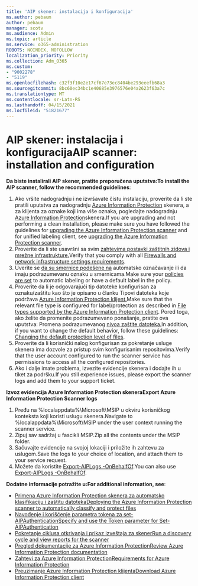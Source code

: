 ```yaml
---
title: 'AIP skener: instalacija i konfiguracija'
ms.author: pebaum
author: pebaum
manager: scotv
ms.audience: Admin
ms.topic: article
ms.service: o365-administration
ROBOTS: NOINDEX, NOFOLLOW
localization_priority: Priority
ms.collection: Adm_O365
ms.custom:
- "9002278"
- "5119"
ms.openlocfilehash: c32f3f10e2e17cf67e73ec8404be293eeefb68a3
ms.sourcegitcommit: 8bc60ec34bc1e40685e3976576e04a2623f63a7c
ms.translationtype: MT
ms.contentlocale: sr-Latn-RS
ms.lasthandoff: 04/15/2021
ms.locfileid: "51821677"
---
```

# <a name="aip-scanner-installation-and-configuration"></a><span data-ttu-id="3f00e-102">AIP skener: instalacija i konfiguracija</span><span class="sxs-lookup"><span data-stu-id="3f00e-102">AIP scanner: installation and configuration</span></span>

<span data-ttu-id="3f00e-103">**Da biste instalirali AIP skener, pratite preporučena uputstva:**</span><span class="sxs-lookup"><span data-stu-id="3f00e-103">**To install the AIP scanner, follow the recommended guidelines**:</span></span>

1. <span data-ttu-id="3f00e-104">Ako vršite nadogradnju i ne izvršavate čistu instalaciju, proverite da li ste pratili uputstva za nadogradnju [Azure Information Protection](https://docs.microsoft.com/azure/information-protection/rms-client/client-admin-guide#upgrading-the-azure-information-protection-scanner) skenera, a za klijenta za oznake koji ima više oznaka, pogledajte nadogradnju [Azure Information Protection](https://docs.microsoft.com/azure/information-protection/rms-client/clientv2-admin-guide#upgrading-the-azure-information-protection-scanner)skenera.</span><span class="sxs-lookup"><span data-stu-id="3f00e-104">If you are upgrading and not performing a clean installation, please make sure you have followed the guidelines for [upgrading the Azure Information Protection scanner](https://docs.microsoft.com/azure/information-protection/rms-client/client-admin-guide#upgrading-the-azure-information-protection-scanner) and for unified labeling client, see [upgrading the Azure Information Protection scanner](https://docs.microsoft.com/azure/information-protection/rms-client/clientv2-admin-guide#upgrading-the-azure-information-protection-scanner).</span></span>
2. <span data-ttu-id="3f00e-105">Proverite da li ste usavršni sa svim [zahtevima postavki zaštitnih zidova i mrežne infrastrukture.](https://docs.microsoft.com/azure/information-protection/requirements#firewalls-and-network-infrastructure)</span><span class="sxs-lookup"><span data-stu-id="3f00e-105">Verify that you comply with all [Firewalls and network infrastructure settings requirements](https://docs.microsoft.com/azure/information-protection/requirements#firewalls-and-network-infrastructure).</span></span>
3. <span data-ttu-id="3f00e-106">Uverite se [da su smernice podešene na](https://docs.microsoft.com/azure/information-protection/configure-policy) automatsko označavanje ili da imaju podrazumevanu oznaku u smernicama.</span><span class="sxs-lookup"><span data-stu-id="3f00e-106">Make sure your [policies are set](https://docs.microsoft.com/azure/information-protection/configure-policy) to automatic labeling or have a default label in the policy.</span></span>
4. <span data-ttu-id="3f00e-107">Proverite da li je odgovarajući tip datoteke konfigurisan za oznaku/zaštitu kao što je opisano u članku Tipovi datoteka koje podržava [Azure Information Protection klijent.](https://docs.microsoft.com/azure/information-protection/rms-client/client-admin-guide-file-types#supported-file-types-for-classification-and-protection)</span><span class="sxs-lookup"><span data-stu-id="3f00e-107">Make sure that the relevant file type is configured for label/protection as described in [File types supported by the Azure Information Protection client](https://docs.microsoft.com/azure/information-protection/rms-client/client-admin-guide-file-types#supported-file-types-for-classification-and-protection).</span></span> <span data-ttu-id="3f00e-108">Pored toga, ako želite da promenite podrazumevano ponašanje, pratite ova uputstva: Promena podrazumevanog [nivoa zaštite datoteka.](https://docs.microsoft.com/azure/information-protection/rms-client/client-admin-guide-file-types#changing-the-default-protection-level-of-files)</span><span class="sxs-lookup"><span data-stu-id="3f00e-108">In addition, if you want to change the default behavior, follow these guidelines: [Changing the default protection level of files](https://docs.microsoft.com/azure/information-protection/rms-client/client-admin-guide-file-types#changing-the-default-protection-level-of-files).</span></span>
5. <span data-ttu-id="3f00e-109">Proverite da li korisnički nalog konfigurisan za pokretanje usluge skenera ima dozvole za pristup svim konfigurisanim repositovima.</span><span class="sxs-lookup"><span data-stu-id="3f00e-109">Verify that the user account configured to run the scanner service has permissions to access all the configured repositories.</span></span>
6. <span data-ttu-id="3f00e-110">Ako i dalje imate problema, izvezite evidencije skenera i dodajte ih u tiket za podršku.</span><span class="sxs-lookup"><span data-stu-id="3f00e-110">If you still experience issues, please export the scanner logs and add them to your support ticket.</span></span>

<span data-ttu-id="3f00e-111">**Izvoz evidencija Azure Information Protection skenera**</span><span class="sxs-lookup"><span data-stu-id="3f00e-111">**Export Azure Information Protection Scanner logs**</span></span>

1. <span data-ttu-id="3f00e-112">Pređu na %localappdata%\Microsoft\MSIP u okviru korisničkog konteksta koji koristi uslugu skenera.</span><span class="sxs-lookup"><span data-stu-id="3f00e-112">Navigate to %localappdata%\Microsoft\MSIP under the user context running the scanner service.</span></span>
2. <span data-ttu-id="3f00e-113">Zipuj sav sadržaj u fascikli MSIP.</span><span class="sxs-lookup"><span data-stu-id="3f00e-113">Zip all the contents under the MSIP folder.</span></span>
3. <span data-ttu-id="3f00e-114">Sačuvajte evidencije na svojoj lokaciji i priložite ih zahtevu za uslugom.</span><span class="sxs-lookup"><span data-stu-id="3f00e-114">Save the logs to your choice of location, and attach them to your service request.</span></span>
4. <span data-ttu-id="3f00e-115">Možete da koristite [Export-AIPLogs -OnBehalfOf](https://docs.microsoft.com/powershell/module/azureinformationprotection/export-aiplogs?view=azureipps).</span><span class="sxs-lookup"><span data-stu-id="3f00e-115">You can also use [Export-AIPLogs -OnBehalfOf](https://docs.microsoft.com/powershell/module/azureinformationprotection/export-aiplogs?view=azureipps).</span></span>

<span data-ttu-id="3f00e-116">**Dodatne informacije potražite u:**</span><span class="sxs-lookup"><span data-stu-id="3f00e-116">**For additional information, see**:</span></span>
- [<span data-ttu-id="3f00e-117">Primena Azure Information Protection skenera za automatsko klasifikaciju i zaštitu datoteka</span><span class="sxs-lookup"><span data-stu-id="3f00e-117">Deploying the Azure Information Protection scanner to automatically classify and protect files</span></span>](https://docs.microsoft.com/azure/information-protection/deploy-aip-scanner)
- [<span data-ttu-id="3f00e-118">Navođenje i korišćenje parametra tokena za set-AIPAuthentication</span><span class="sxs-lookup"><span data-stu-id="3f00e-118">Specify and use the Token parameter for Set-AIPAuthentication</span></span>](https://docs.microsoft.com/azure/information-protection/rms-client/client-admin-guide-powershell#specify-and-use-the-token-parameter-for-set-aipauthentication)
- [<span data-ttu-id="3f00e-119">Pokretanje ciklusa otkrivanja i prikaz izveštaja za skener</span><span class="sxs-lookup"><span data-stu-id="3f00e-119">Run a discovery cycle and view reports for the scanner</span></span>](https://docs.microsoft.com/azure/information-protection/deploy-aip-scanner#run-a-discovery-cycle-and-view-reports-for-the-scanner)
- [<span data-ttu-id="3f00e-120">Pregled dokumentacije za Azure Information Protection</span><span class="sxs-lookup"><span data-stu-id="3f00e-120">Review Azure Information Protection documentation</span></span>](https://docs.microsoft.com/azure/information-protection/what-is-information-protection)
- [<span data-ttu-id="3f00e-121">Zahtevi za Azure Information Protection</span><span class="sxs-lookup"><span data-stu-id="3f00e-121">Requirements for Azure Information Protection</span></span>](https://docs.microsoft.com/azure/information-protection/get-started/requirements)
- [<span data-ttu-id="3f00e-122">Preuzimanje Azure Information Protection klijenta</span><span class="sxs-lookup"><span data-stu-id="3f00e-122">Download Azure Information Protection client</span></span>](https://www.microsoft.com/download/details.aspx?id=53018)
